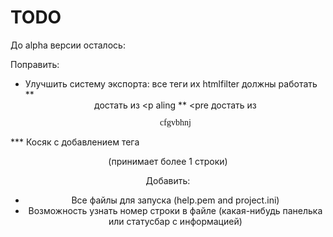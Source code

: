 TODO
====
До alpha версии осталось:

Поправить:
* Улучшить систему экспорта: все теги их htmlfilter должны работать
** <center> достать из <p aling
** <pre  достать из <pre style=" margin-top:12px; margin-bottom:12px; margin-left:0px; margin-right:0px; -qt-block-indent:0; text-indent:0px;"><span style=" font-family:'Courier New,courier';">cfgvbhnj</span></pre>



*** Косяк с добавлением тега <center> (принимает более 1 строки)


Добавить:
* Все файлы для запуска (help.pem and project.ini)
* Возможность узнать номер строки в файле (какая-нибудь панелька или статусбар с информацией)
